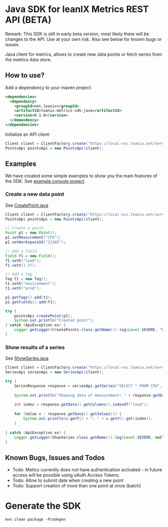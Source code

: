 # Java SDK for leanIX Metrics REST API (BETA)

Remark: This SDK is still in early beta version, most likely there will be changes to the API. Use at your own risk. Also see below for known bugs or issues.

Java client for metrics, allows to create new data points or fetch series from the metrics data store.

## How to use?

Add a dependency to your maven project:

```XML
<dependencies>
  <dependency>
    <groupId>net.leanix</groupId>
    <artifactId>leanix-metrics-sdk-java</artifactId>
    <version>0.1.0</version>
  </dependency>
</dependencies>
```

Initialize an API client:

```Java
Client client = ClientFactory.create("https://local-svc.leanix.net/services/metrics/v1");
PointsApi pointsApi = new PointsApi(client);
```

## Examples

We have created some simple examples to show you the main features of the SDK. See [example console project](samples/console).

### Create a new data point

See [CreatePoint.java](samples/console/src/main/java/CreatePoint.java)

```Java
Client client = ClientFactory.create("https://local-svc.leanix.net/services/metrics/v1");
PointsApi pointsApi = new PointsApi(client);

// Create a point
Point p1 = new Point();
p1.setMeasurement("CPU");
p1.setWorkspaceId("12345");

// Add a field
Field f1 = new Field();
f1.setK("load");
f1.setV(1.5f);

// Add a tag
Tag t1 = new Tag();
t1.setK("environment");
t1.setV("prod");

p1.getTags().add(t1);
p1.getFields().add(f1);

try {
    pointsApi.createPoint(p1);
    System.out.println("Created point");
} catch (ApiException ex) {
    Logger.getLogger(CreatePoints.class.getName()).log(Level.SEVERE, "Unable to create point", ex);
}
```

### Show results of a series

See [ShowSeries.java](samples/console/src/main/java/ShowSeries.java)

```Java
Client client = ClientFactory.create("https://local-svc.leanix.net/services/metrics/v1");
SeriesApi seriesApi = new SeriesApi(client);

try {
    SeriesResponse response = seriesApi.getSeries("SELECT * FROM CPU", "12345");
    
    System.out.println("Showing data of measurement: " + response.getData().getName());
    
    int index = response.getData().getColumns().indexOf("load");
    
    for (Value v : response.getData().getValues()) {
        System.out.println(v.getT() + ": " + v.getV().get(index));
    }
    
} catch (ApiException ex) {
    Logger.getLogger(ShowSeries.class.getName()).log(Level.SEVERE, null, ex);
}
```

## Known Bugs, Issues and Todos

* Todo: Metics currently does not have authentication activated - in future access will be possible using oAuth Access Tokens.
* Todo: Allow to submit date when creating a new point
* Todo: Support creation of more than one point at once (batch)

# Generate the SDK

	mvn clean package -Pcodegen
